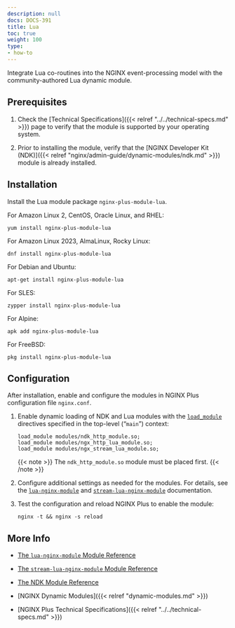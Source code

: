 ```yaml
---
description: null
docs: DOCS-391
title: Lua
toc: true
weight: 100
type:
- how-to
---
```



Integrate Lua co-routines into the NGINX event-processing model with the community-authored Lua dynamic module.

<span id="prereq"></span>
## Prerequisites

1. Check the [Technical Specifications]({{< relref "../../technical-specs.md" >}}) page to verify that the module is supported by your operating system.

2. Prior to installing the module, verify that the [NGINX Developer Kit (NDK)]({{< relref "nginx/admin-guide/dynamic-modules/ndk.md" >}}) module is already installed.


<span id="install"></span>
## Installation

   Install the Lua module package `nginx-plus-module-lua`.

   For Amazon Linux 2, CentOS, Oracle Linux, and RHEL:

   ```shell
   yum install nginx-plus-module-lua
   ```

   For Amazon Linux 2023, AlmaLinux, Rocky Linux:

   ```shell
   dnf install nginx-plus-module-lua
   ```

   For Debian and Ubuntu:

   ```shell
   apt-get install nginx-plus-module-lua
   ```

   For SLES:

   ```shell
   zypper install nginx-plus-module-lua
   ```

   For Alpine:

   ```shell
   apk add nginx-plus-module-lua
   ```

   For FreeBSD:

   ```shell
   pkg install nginx-plus-module-lua
   ```


<span id="configure"></span>

## Configuration

After installation, enable and configure the modules in NGINX Plus configuration file `nginx.conf`.

1. Enable dynamic loading of NDK and Lua modules with the [`load_module`](https://nginx.org/en/docs/ngx_core_module.html#load_module) directives specified in the top-level (“`main`”) context:

   ```nginx
   load_module modules/ndk_http_module.so;
   load_module modules/ngx_http_lua_module.so;
   load_module modules/ngx_stream_lua_module.so;
   ```

   {{< note >}} The `ndk_http_module.so` module must be placed first. {{< /note >}}

2. Configure additional settings as needed for the modules. For details, see the [`lua-nginx-module`](https://github.com/openresty/lua-nginx-module) and [`stream-lua-nginx-module`](https://github.com/openresty/stream-lua-nginx-module) documentation.

3. Test the configuration and reload NGINX Plus to enable the module:

   ```shell
   nginx -t && nginx -s reload
   ```


<span id="info"></span>
## More Info

- [The `lua-nginx-module` Module Reference](https://github.com/openresty/lua-nginx-module)

- [The `stream-lua-nginx-module` Module Reference](https://github.com/openresty/stream-lua-nginx-module)

- [The NDK Module Reference](https://github.com/vision5/ngx_devel_kit)

- [NGINX Dynamic Modules]({{< relref "dynamic-modules.md" >}})

- [NGINX Plus Technical Specifications]({{< relref "../../technical-specs.md" >}})
